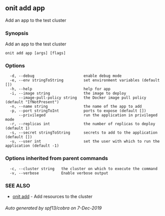 ## onit add app

Add an app to the test cluster

### Synopsis

Add an app to the test cluster

```
onit add app [args] [flags]
```

### Options

```
  -d, --debug                      enable debug mode
  -e, --env stringToString         set environment variables (default [])
  -h, --help                       help for app
  -i, --image string               the image to deploy
      --image-pull-policy string   the Docker image pull policy (default "IfNotPresent")
  -n, --name string                the name of the app to add
  -p, --port stringToInt           ports to expose (default [])
      --privileged                 run the application in privileged mode
  -r, --replicas int               the number of replicas to deploy (default 1)
  -s, --secret stringToString      secrets to add to the application (default [])
  -u, --user int                   set the user with which to run the application (default -1)
```

### Options inherited from parent commands

```
  -c, --cluster string   the cluster on which to execute the command
  -v, --verbose          Enable verbose output
```

### SEE ALSO

* [onit add](onit_add.md)	 - Add resources to the cluster

###### Auto generated by spf13/cobra on 7-Dec-2019

